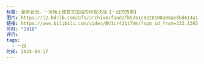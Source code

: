 ```yaml
---
标题: 皇帝会战，一场赌上德意志国运的终极决战【一战的故事】
图片: https://i2.hdslb.com/bfs/archive/faad2fb53b1c8228108a08ae8bd614a16d873879.jpg@518w_290h_1c_!web-video-share-cover.avif
链接: https://www.bilibili.com/video/BV1ir421t7Wm/?spm_id_from=333.1365.list.card_archive.click&vd_source=e815fa5e2c428a98163e9d19be40ec58
时时: "1918"
评价: 
tags:
  - 一战
时间: 2024-04-17
---
```


